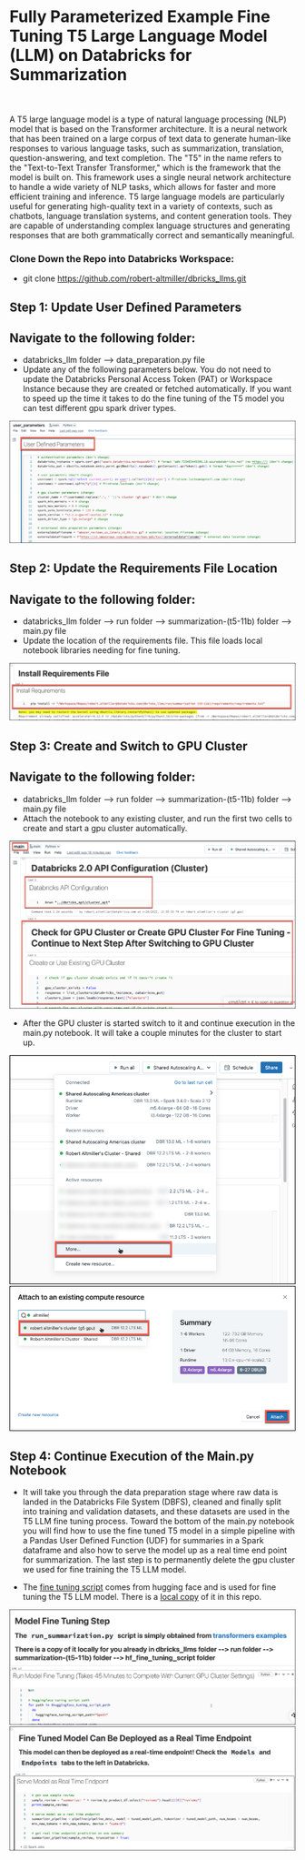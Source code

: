 # Fully Parameterized Example Fine Tuning T5 Large Language Model (LLM) on Databricks for Summarization<br><br>

A T5 large language model is a type of natural language processing (NLP) model that is based on the Transformer architecture. It is a neural network that has been trained on a large corpus of text data to generate human-like responses to various language tasks, such as summarization, translation, question-answering, and text completion.  The "T5" in the name refers to the "Text-to-Text Transfer Transformer," which is the framework that the model is built on. This framework uses a single neural network architecture to handle a wide variety of NLP tasks, which allows for faster and more efficient training and inference.  T5 large language models are particularly useful for generating high-quality text in a variety of contexts, such as chatbots, language translation systems, and content generation tools. They are capable of understanding complex language structures and generating responses that are both grammatically correct and semantically meaningful.

### Clone Down the Repo into Databricks Workspace: <br>

- git clone https://github.com/robert-altmiller/dbricks_llms.git

## Step 1: Update User Defined Parameters
## Navigate to the following folder: <br>

- databricks_llm folder --> data_preparation.py file <br>
- Update any of the following parameters below.  You do not need to update the Databricks Personal Access Token (PAT) or Workspace Instance because they are created or fetched automatically.  If you want to speed up the time it takes to do the fine tuning of the T5 model you can test different gpu spark driver types.<br>

![user_parameters.png](/readme_images/user_parameters.png)

## Step 2: Update the Requirements File Location
## Navigate to the following folder: <br>

- databricks_llm folder --> run folder --> summarization-(t5-11b) folder --> main.py file <br>
- Update the location of the requirements file.  This file loads local notebook libraries needing for fine tuning.<br>

![update_requirements_path.png](/readme_images/update_requirements_path.png)

## Step 3: Create and Switch to GPU Cluster
## Navigate to the following folder: <br>

- databricks_llm folder --> run folder --> summarization-(t5-11b) folder --> main.py file <br>
- Attach the notebook to any existing cluster, and run the first two cells to create and start a gpu cluster automatically. <br>

![switch_cluster0.png](/readme_images/switch_cluster0.png)

- After the GPU cluster is started switch to it and continue execution in the main.py notebook.  It will take a couple minutes for the cluster to start up. <br>

![switch_cluster1.png](/readme_images/switch_cluster1.png)
![switch_cluster2.png](/readme_images/switch_cluster2.png)

## Step 4: Continue Execution of the Main.py Notebook

- It will take you through the data preparation stage where raw data is landed in the Databricks File System (DBFS), cleaned and finally split into training and validation datasets, and these datasets are used in the T5 LLM fine tuning process.  Toward the bottom of the main.py notebook you will find how to use the fine tuned T5 model in a simple pipeline with a Pandas User Defined Function (UDF) for summaries in a Spark dataframe and also how to serve the model up as a real time end point for summarization.  The last step is to permanently delete the gpu cluster we used for fine training the T5 LLM model. <br>

- The [fine tuning script](https://github.com/huggingface/transformers/blob/main/examples/pytorch/summarization/run_summarization.py) comes from hugging face and is used for fine tuning the T5 LLM model.  There is a [local copy](/run/summarization-(t5-11b)/hf_fine_tuning_script/run_summarization.py) of it in this repo.<br>

![model_fine_tuning.png](/readme_images/model_fine_tuning.png)
![model_rt_endpoint.png](/readme_images/model_rt_endpoint.png)
